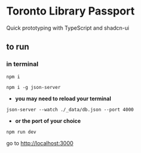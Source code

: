 # Toronto Library Passport

Quick prototyping with TypeScript and shadcn-ui

## to run

### in terminal

`npm i`

`npm i -g json-server`

* **you may need to reload your terminal**

`json-server --watch ./_data/db.json --port 4000`

* **or the port of your choice**

`npm run dev`

go to <http://localhost:3000>
